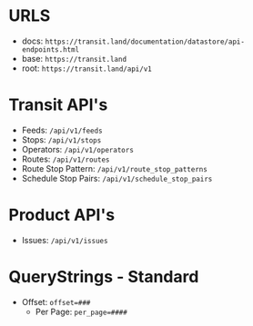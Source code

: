 # URLS
- docs: `https://transit.land/documentation/datastore/api-endpoints.html`
- base: `https://transit.land`
- root: `https://transit.land/api/v1`


# Transit API's
- Feeds: `/api/v1/feeds`
- Stops: `/api/v1/stops`
- Operators: `/api/v1/operators`
- Routes: `/api/v1/routes`
- Route Stop Pattern: `/api/v1/route_stop_patterns`
- Schedule Stop Pairs: `/api/v1/schedule_stop_pairs`


# Product API's
- Issues: `/api/v1/issues`

# QueryStrings - Standard
- Offset: `offset=###`
	- Per Page: `per_page=####`
